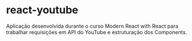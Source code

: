 # react-youtube
Aplicação desenvolvida durante o curso Modern React with React para trabalhar requisições em API do YouTube e estruturação dos Components.
